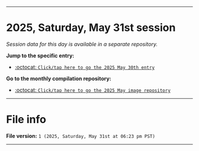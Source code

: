 
***

# 2025, Saturday, May 31st session

_Session data for this day is available in a separate repository._

**Jump to the specific entry:**

- [:octocat: `Click/tap here to go the 2025 May 30th entry`](https://github.com/seanpm2001/SeansLifeArchive_Images_MotorWorld_CarFactory_Y2025_V5/tree/SeansLifeArchive_Images_MotorWorld_CarFactory_Y2025_V5_Main-dev/2025/05_May/30/)

**Go to the monthly compilation repository:**

- [:octocat: `Click/tap here to go the 2025 May image repository`](https://github.com/seanpm2001/SeansLifeArchive_Images_MotorWorld_CarFactory_Y2025_V5/)

***

# File info

**File version:** `1 (2025, Saturday, May 31st at 06:23 pm PST)`

***
